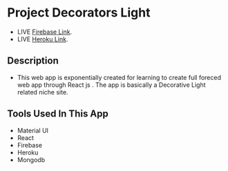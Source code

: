 # Project Decorators Light

* LIVE [Firebase Link](https://project-decoration-node-react.web.app/).
* LIVE [Heroku Link]( https://lit-plains-82210.herokuapp.com/products).

## Description

* This web app is exponentially created for learning to create full foreced web app through React js . The app is basically a Decorative Light related niche site. 

## Tools Used In This App

* Material UI
* React
* Firebase
* Heroku 
* Mongodb
